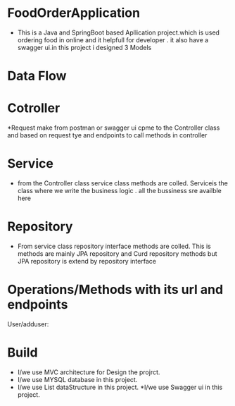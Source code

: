 # FoodOrderApplication
* This is a Java and SpringBoot based Apllication project.which is used ordering food in online and it helpfull for developer . it also have a swagger ui.in this project i designed 3 Models

# Data Flow

# Cotroller
*Request make from postman or swagger ui cpme to the Controller class and based on request tye and endpoints to call methods in controller

# Service
* from the Controller class service class methods are colled. Serviceis the class where we write the business logic . all the bussiness sre availble here

# Repository
* From service class repository interface methods are colled. This is methods are mainly JPA repository and Curd repository methods but JPA repository is extend by repository interface

# Operations/Methods with its url and endpoints
User/adduser:










# Build 
* I/we use MVC architecture for Design the projrct. 
* I/we use MYSQL database in this project.
* I/we use List dataStructure in this project.
*I/we use Swagger ui in this project.
